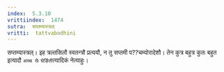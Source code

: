```yaml
---
index:  5.3.10
vrittiindex:  1474
sutra:  सप्तम्यास्त्रल्
vritti:  tattvabodhini 
---
```


सप्तम्यास्त्रल्। इह त्रल्तसिलौ स्वतन्त्रौ प्रत्ययौ, न तु सप्तमी प??चम्योरादेशौ। तेन कुत्र बहुत्र कुतः बहुत इत्यादौ `अच्च घेः` `घेर्ङिती`त्यादिकं नेत्याहुः।

